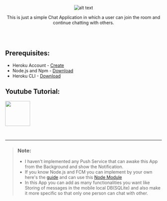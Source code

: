 <p align="center"><img src="https://user-images.githubusercontent.com/30223933/52688634-3fd74200-2f7d-11e9-8280-d5a713125460.jpg" alt="alt text"></p>

<p align="center">This is just a simple Chat Application in which a user can join the room and continue chatting with others.  </p></br></br>  

## Prerequisites:
- Heroku Account - [Create](https://www.heroku.com/)
- Node.js and Npm - [Download](https://nodejs.org/en/download/)
- Heroku CLI - [Download](https://devcenter.heroku.com/articles/heroku-cli)    

      
## Youtube Tutorial:
<p><a href="https://youtu.be/gCj9Egt3yUI" rel="nofollow">
    <img alt="" src="http://www.stickpng.com/assets/images/580b57fcd9996e24bc43c545.png" height="80" style="max-width:100%;">
</a></p></br>   

***
> ### Note:
> - I haven't implemented any Push Service that can awake this App from the Background and show the Notification.
> - If you know Node.js and FCM you can implement by your own here's the [guide](https://www.techotopia.com/index.php/Sending_Firebase_Cloud_Messages_from_a_Node.js_Server) and can use this [Node Module](https://www.npmjs.com/package/fcm-node)
> - In this App you can add as many functionalities you want like Storing of messages in the mobile local DB(SQLite) and also make it more specific so that only one person can chat with other.
 
